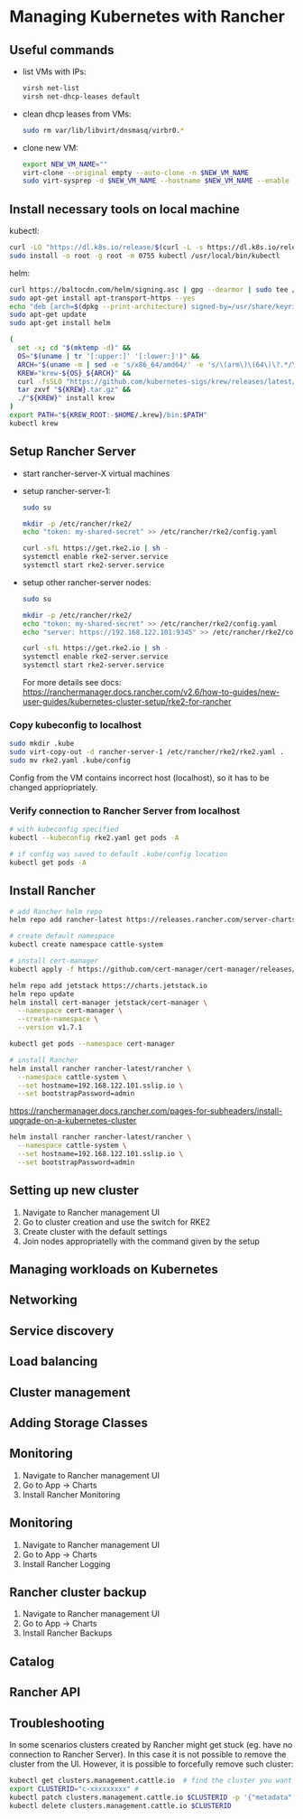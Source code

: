 # Managing Kubernetes with Rancher

## Useful commands
* list VMs with IPs: 
    ```bash
    virsh net-list
    virsh net-dhcp-leases default
    ```
* clean dhcp leases from VMs:
    ```bash
    sudo rm var/lib/libvirt/dnsmasq/virbr0.*
    ```    
* clone new VM:
    ```bash
    export NEW_VM_NAME=""
    virt-clone --original empty --auto-clone -n $NEW_VM_NAME
    sudo virt-sysprep -d $NEW_VM_NAME --hostname $NEW_VM_NAME --enable net-hostname,customize
    ```


## Install necessary tools on local machine
kubectl:
```bash
curl -LO "https://dl.k8s.io/release/$(curl -L -s https://dl.k8s.io/release/stable.txt)/bin/linux/amd64/kubectl"
sudo install -o root -g root -m 0755 kubectl /usr/local/bin/kubectl
```

helm:
```bash
curl https://baltocdn.com/helm/signing.asc | gpg --dearmor | sudo tee /usr/share/keyrings/helm.gpg > /dev/null
sudo apt-get install apt-transport-https --yes
echo "deb [arch=$(dpkg --print-architecture) signed-by=/usr/share/keyrings/helm.gpg] https://baltocdn.com/helm/stable/debian/ all main" | sudo tee /etc/apt/sources.list.d/helm-stable-debian.list
sudo apt-get update
sudo apt-get install helm
```


```bash
(
  set -x; cd "$(mktemp -d)" &&
  OS="$(uname | tr '[:upper:]' '[:lower:]')" &&
  ARCH="$(uname -m | sed -e 's/x86_64/amd64/' -e 's/\(arm\)\(64\)\?.*/\1\2/' -e 's/aarch64$/arm64/')" &&
  KREW="krew-${OS}_${ARCH}" &&
  curl -fsSLO "https://github.com/kubernetes-sigs/krew/releases/latest/download/${KREW}.tar.gz" &&
  tar zxvf "${KREW}.tar.gz" &&
  ./"${KREW}" install krew
)
export PATH="${KREW_ROOT:-$HOME/.krew}/bin:$PATH"
kubectl krew
```

## Setup Rancher Server
* start rancher-server-X virtual machines
* setup rancher-server-1:
    ```bash
    sudo su

    mkdir -p /etc/rancher/rke2/
    echo "token: my-shared-secret" >> /etc/rancher/rke2/config.yaml

    curl -sfL https://get.rke2.io | sh -
    systemctl enable rke2-server.service
    systemctl start rke2-server.service
    ```
* setup other rancher-server nodes:
    ```bash
    sudo su

    mkdir -p /etc/rancher/rke2/
    echo "token: my-shared-secret" >> /etc/rancher/rke2/config.yaml
    echo "server: https://192.168.122.101:9345" >> /etc/rancher/rke2/config.yaml

    curl -sfL https://get.rke2.io | sh -
    systemctl enable rke2-server.service
    systemctl start rke2-server.service
    ```

    For more details see docs: https://ranchermanager.docs.rancher.com/v2.6/how-to-guides/new-user-guides/kubernetes-cluster-setup/rke2-for-rancher

### Copy kubeconfig to localhost
```bash
sudo mkdir .kube
sudo virt-copy-out -d rancher-server-1 /etc/rancher/rke2/rke2.yaml .
sudo mv rke2.yaml .kube/config
```
Config from the VM contains incorrect host (localhost), so it has to be changed appriopriately.

### Verify connection to Rancher Server from localhost
```bash
# with kubeconfig specified
kubectl --kubeconfig rke2.yaml get pods -A

# if config was saved to default .kube/config location
kubectl get pods -A
```

## Install Rancher
```bash
# add Rancher helm repo
helm repo add rancher-latest https://releases.rancher.com/server-charts/latest

# create default namespace
kubectl create namespace cattle-system

# install cert-manager
kubectl apply -f https://github.com/cert-manager/cert-manager/releases/download/v1.7.1/cert-manager.crds.yaml

helm repo add jetstack https://charts.jetstack.io
helm repo update
helm install cert-manager jetstack/cert-manager \
  --namespace cert-manager \
  --create-namespace \
  --version v1.7.1

kubectl get pods --namespace cert-manager

# install Rancher
helm install rancher rancher-latest/rancher \
  --namespace cattle-system \
  --set hostname=192.168.122.101.sslip.io \
  --set bootstrapPassword=admin
```
https://ranchermanager.docs.rancher.com/pages-for-subheaders/install-upgrade-on-a-kubernetes-cluster

```bash
helm install rancher rancher-latest/rancher \
  --namespace cattle-system \
  --set hostname=192.168.122.101.sslip.io \
  --set bootstrapPassword=admin
```

## Setting up new cluster

1. Navigate to Rancher management UI
1. Go to cluster creation and use the switch for RKE2 
1. Create cluster with the default settings
1. Join nodes appropriatelly with the command given by the setup

## Managing workloads on Kubernetes


## Networking


## Service discovery


## Load balancing


## Cluster management


## Adding Storage Classes


## Monitoring
1. Navigate to Rancher management UI
1. Go to App -> Charts
1. Install Rancher Monitoring

## Monitoring
1. Navigate to Rancher management UI
1. Go to App -> Charts
1. Install Rancher Logging

## Rancher cluster backup

1. Navigate to Rancher management UI
1. Go to App -> Charts
1. Install Rancher Backups

## Catalog


## Rancher API


## Troubleshooting

In some scenarios clusters created by Rancher might get stuck (eg. have no connection to Rancher Server). In this case it is not possible to remove the cluster from the UI. However, it is possible to forcefully remove such cluster:
```bash
kubectl get clusters.management.cattle.io  # find the cluster you want to delete 
export CLUSTERID="c-xxxxxxxxx" # 
kubectl patch clusters.management.cattle.io $CLUSTERID -p '{"metadata":{"finalizers":[]}}' --type=merge
kubectl delete clusters.management.cattle.io $CLUSTERID
```